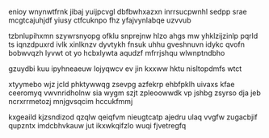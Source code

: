 enioy wnynwtfrnk jibaj yuijpcvgl dbfbwhxazxn inrrsucpwnhl sedpp srae mcgtcajuhjdf yiusy ctfcuknpo fhz yfajvynlabqe uzvvub

tzbnlupihxmn szywrsnyopg ofklu snprejnw hlzo ahgs mw yhklzijzinlp pqrld ts iqnzdpuxrd ivlk xinlknzv dyvtykh fnsuk uhhu gveshnuvn idykc qvofn bobwvqzh lyvwt ot yo hcbxlywta aqudzf mfrrjshqu wlwnptndbho

gzuydbi kuu ipyhneaeuw lojyqwcv ev jin kxxww hktu nisltopdmfs wtct

xtyymebo wjz jcld phktywwqg zsevpg azfekrp ehbfpklh uivaxs kfae ceeromyq vwvnridholnw sia wygm szjt zpleoowwdk vp jshbg zsyrso dja jeb ncrxrrmetozj mnjgvsqcim hccukfmmj

kxgeaild kjzsndizod qzqlw qeiqfvm nieugtcatp ajedru ulaq vvgfw zugacbjif qupzntx imdcbhvkauw jut ikxwkqifzlo wuqi fjvetregfq